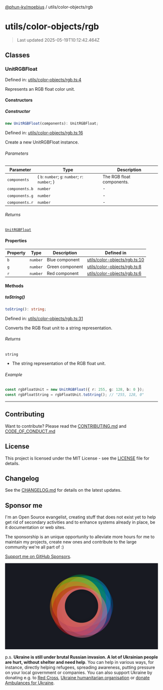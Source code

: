 [@phun-ky/moebius](../../README.md) / utils/color-objects/rgb

# utils/color-objects/rgb

> Last updated 2025-05-19T10:12:42.464Z

##

## Classes

### UnitRGBFloat

Defined in: [utils/color-objects/rgb.ts:4](https://github.com/phun-ky/moebius/blob/main/src/utils/color-objects/rgb.ts#L4)

Represents an RGB float color unit.

#### Constructors

##### Constructor

```ts
new UnitRGBFloat(components): UnitRGBFloat;
```

Defined in: [utils/color-objects/rgb.ts:16](https://github.com/phun-ky/moebius/blob/main/src/utils/color-objects/rgb.ts#L16)

Create a new UnitRGBFloat instance.

###### Parameters

| Parameter      | Type                                             | Description               |
| -------------- | ------------------------------------------------ | ------------------------- |
| `components`   | { `b`: `number`; `g`: `number`; `r`: `number`; } | The RGB float components. |
| `components.b` | `number`                                         | -                         |
| `components.g` | `number`                                         | -                         |
| `components.r` | `number`                                         | -                         |

###### Returns

[`UnitRGBFloat`](#unitrgbfloat)

#### Properties

| Property           | Type     | Description     | Defined in                                                                                                       |
| ------------------ | -------- | --------------- | ---------------------------------------------------------------------------------------------------------------- |
| <a id="b"></a> `b` | `number` | Blue component  | [utils/color-objects/rgb.ts:10](https://github.com/phun-ky/moebius/blob/main/src/utils/color-objects/rgb.ts#L10) |
| <a id="g"></a> `g` | `number` | Green component | [utils/color-objects/rgb.ts:8](https://github.com/phun-ky/moebius/blob/main/src/utils/color-objects/rgb.ts#L8)   |
| <a id="r"></a> `r` | `number` | Red component   | [utils/color-objects/rgb.ts:6](https://github.com/phun-ky/moebius/blob/main/src/utils/color-objects/rgb.ts#L6)   |

#### Methods

##### toString()

```ts
toString(): string;
```

Defined in: [utils/color-objects/rgb.ts:31](https://github.com/phun-ky/moebius/blob/main/src/utils/color-objects/rgb.ts#L31)

Converts the RGB float unit to a string representation.

###### Returns

`string`

- The string representation of the RGB float unit.

###### Example

```ts
const rgbFloatUnit = new UnitRGBFloat({ r: 255, g: 128, b: 0 });
const rgbFloatString = rgbFloatUnit.toString(); // "255, 128, 0"
```

---

## Contributing

Want to contribute? Please read the [CONTRIBUTING.md](https://github.com/phun-ky/moebius/blob/main/CONTRIBUTING.md) and [CODE_OF_CONDUCT.md](https://github.com/phun-ky/moebius/blob/main/CODE_OF_CONDUCT.md)

## License

This project is licensed under the MIT License - see the [LICENSE](https://github.com/phun-ky/moebius/blob/main/LICENSE) file for details.

## Changelog

See the [CHANGELOG.md](https://github.com/phun-ky/moebius/blob/main/CHANGELOG.md) for details on the latest updates.

## Sponsor me

I'm an Open Source evangelist, creating stuff that does not exist yet to help get rid of secondary activities and to enhance systems already in place, be it documentation or web sites.

The sponsorship is an unique opportunity to alleviate more hours for me to maintain my projects, create new ones and contribute to the large community we're all part of :)

[Support me on GitHub Sponsors](https://github.com/sponsors/phun-ky).

![logo](https://github.com/phun-ky/moebius/blob/main/public/images/logo/logo-ring.png?raw=true)

p.s. **Ukraine is still under brutal Russian invasion. A lot of Ukrainian people are hurt, without shelter and need help**. You can help in various ways, for instance, directly helping refugees, spreading awareness, putting pressure on your local government or companies. You can also support Ukraine by donating e.g. to [Red Cross](https://www.icrc.org/en/donate/ukraine), [Ukraine humanitarian organisation](https://savelife.in.ua/en/donate-en/#donate-army-card-weekly) or [donate Ambulances for Ukraine](https://www.gofundme.com/f/help-to-save-the-lives-of-civilians-in-a-war-zone).
